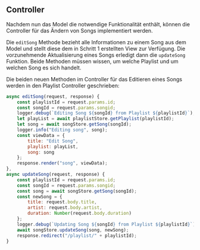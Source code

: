 ## Controller

Nachdem nun das Model die notwendige Funktionalität enthält, können die Controller für das Ändern von Songs implementiert werden.

Die `editSong` Methode bezieht alle Informationen zu einem Song aus dem Model und stellt diese dem in Schritt 1 erstellten View zur Verfügung.
Die vorzunehmende Aktualisierung eines Songs erledigt dann die `updateSong` Funktion. Beide Methoden müssen wissen, um welche Playlist und um welchen Song es sich handelt.

Die beiden neuen Methoden im Controller für das Editieren eines Songs werden in den Playlist Controller geschrieben:
~~~js
async editSong(request, response) { 
    const playlistId = request.params.id; 
    const songId = request.params.songid; 
    logger.debug(`Editing Song ${songId} from Playlist ${playlistId}`); 
    let playList = await playlistStore.getPlaylist(playlistId); 
    let song = await songStore.getSong(songId); 
    logger.info("Editing song", song); 
    const viewData = { 
        title: "Edit Song", 
        playlist: playList, 
        song: song 
    }; 
    response.render("song", viewData); 
}, 
async updateSong(request, response) { 
    const playlistId = request.params.id; 
    const songId = request.params.songid; 
    const song = await songStore.getSong(songId); 
    const newSong = { 
        title: request.body.title, 
        artist: request.body.artist, 
        duration: Number(request.body.duration) 
    }; 
    logger.debug(`Updating Song ${songId} from Playlist ${playlistId}`); 
    await songStore.updateSong(song, newSong); 
    response.redirect("/playlist/" + playlistId); 
} 
~~~